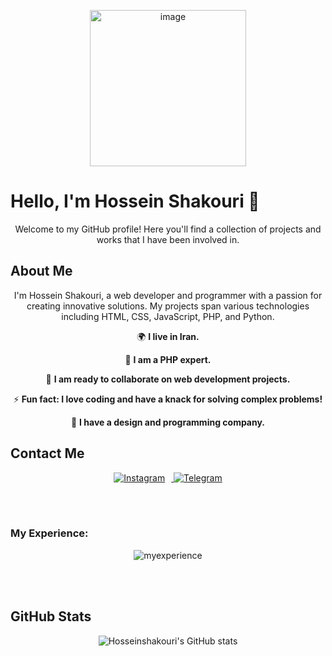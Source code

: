 <p align="center">
    <img src='./test.jpg' alt="image" width='250px'/>
    <h1>Hello, I'm Hossein Shakouri 👋</h1>
</p>

<p align="center">Welcome to my GitHub profile! Here you'll find a collection of projects and works that I have been involved in.</p>

<p align="center">
    <h2>About Me</h2>
</p>
<p align="center">I'm Hossein Shakouri, a web developer and programmer with a passion for creating innovative solutions. My projects span various technologies including HTML, CSS, JavaScript, PHP, and Python.</p>

<p align="center">
    🌍 <strong>I live in Iran.</strong>
</p>

<p align="center">
    🧠 <strong>I am a PHP expert.</strong>
</p>

<p align="center">
    🤝 <strong>I am ready to collaborate on web development projects.</strong>
</p>

<p align="center">
    ⚡ <strong>Fun fact: I love coding and have a knack for solving complex problems!</strong>
</p>

<p align="center">
    💼 <strong>I have a design and programming company.</strong>
</p>

<p align="center">
    <h2>Contact Me</h2>
</p>
<div style="text-align: center;">
    <a href="https://www.instagram.com/Hosseinshakourii">
        <img src="https://img.icons8.com/fluency/48/000000/instagram-new.png" alt="Instagram" style="margin-right: 10px;">
    </a>
    <a href="https://t.me/marsteeam">
        <img src="https://img.icons8.com/fluency/48/000000/telegram-app.png" alt="Telegram">
    </a>
</div>

<br><br>

<h3>My Experience:</h3>
<p align="center">
    <img src='https://skillicons.dev/icons?i=html,css,js,tailwindcss,bootstrap,postman,powershell,py,bots,php,phpstorm,mysql,laravel&perline=4' alt='myexperience' />
</p>

<br><br>

<p align="center">
    <h2>GitHub Stats</h2>
</p>

<p align="center"><img src="https://github-readme-stats.vercel.app/api?username=Hosseinshakouri&show_icons=true&theme=radical" alt="Hosseinshakouri's GitHub stats"></p>

